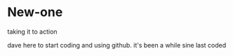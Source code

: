 # New-one
taking it to action 

dave here to start coding and using github. it's been a while sine last coded
